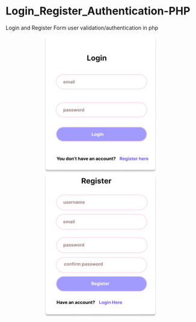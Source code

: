 # Login_Register_Authentication-PHP
Login and Register Form user validation/authentication in php
 <div align="center">
    <img src="/Login-Form.png" width="300px"</img> 
    <img src="/Register-Form.png" width="300px"</img>
</div>
